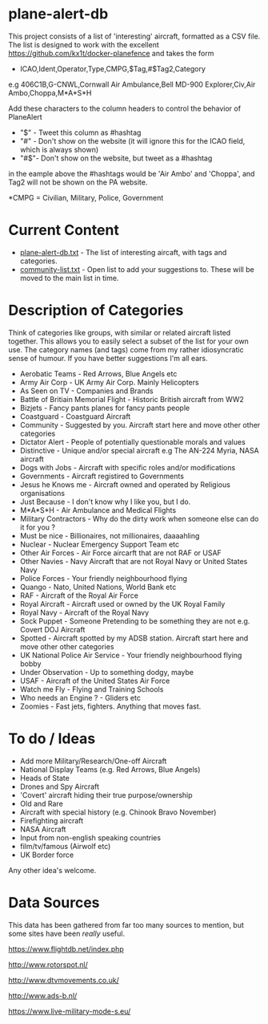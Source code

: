 # plane-alert-db
This project consists of a list of 'interesting' aircraft, formatted as a CSV file. The list is designed to work with the excellent https://github.com/kx1t/docker-planefence and takes the form 

- ICAO,Ident,Operator,Type,CMPG,$Tag,#$Tag2,Category

e.g 406C1B,G-CNWL,Cornwall Air Ambulance,Bell MD-900 Explorer,Civ,Air Ambo,Choppa,M\*A\*S\*H 

Add these characters to the column headers to control the behavior of PlaneAlert

- "$" \- Tweet this column as #hashtag
- "#" \- Don't show on the website (it will ignore this for the ICAO field, which is always shown)
- "#$"\- Don't show on the website, but tweet as a #hashtag

in the eample above the #hashtags would be 'Air Ambo' and 'Choppa', and Tag2 will not be shown on the PA website.

\*CMPG = Civilian, Military, Police, Government

# Current Content

- [plane-alert-db.txt](https://github.com/Sportsbadger/plane-alert-db/blob/main/plane-alert-db.txt) - The list of interesting aircaft, with tags and categories.
- [community-list.txt](https://github.com/Sportsbadger/plane-alert-db/blob/main/community-list) - Open list to add your suggestions to. These will be moved to the main list in time.  


# Description of Categories	   

Think of categories like groups, with similar or related aircraft listed together. This allows you to easily select a subset of the list for your own use. The category names (and tags) come from my rather idiosyncratic sense of humour. If you have better suggestions I'm all ears.

- Aerobatic Teams \- Red Arrows, Blue Angels etc
- Army Air Corp \- UK Army Air Corp. Mainly Helicopters
- As Seen on TV \- Companies and Brands
- Battle of Britiain Memorial Flight \- Historic British aircraft from WW2
- Bizjets \- Fancy pants planes for fancy pants people
- Coastguard \- Coastguard Aircraft
- Community \- Suggested by you. Aircraft start here and move other other categories
- Dictator Alert \- People of potentially questionable morals and values
- Distinctive \- Unique and/or special aircraft e.g The AN-224 Myria, NASA aircraft
- Dogs with Jobs \- Aircraft with specific roles and/or modifications
- Governments \- Aircraft registired to Governments
- Jesus he Knows me \- Aircraft owned and operated by Religious organisations
- Just Because \- I don't know why I like you, but I do.
- M\*A\*S\*H \- Air Ambulance and Medical Flights
- Military Contractors \- Why do the dirty work when someone else can do it for you ?
- Must be nice \- Billionaires, not millionaires, daaaahling
- Nuclear \- Nuclear Emergency Support Team etc
- Other Air Forces \- Air Force aircarft that are not RAF or USAF
- Other Navies \- Navy Aircraft that are not Royal Navy or United States Navy
- Police Forces \- Your friendly neighbourhood flying <insert local colloquialism here>
- Quango \- Nato, United Nations, World Bank etc
- RAF \- Aircraft of the Royal Air Force
- Royal Aircraft \- Aircraft used or owned by the UK Royal Family
- Royal Navy \- Aircraft of the Royal Navy
- Sock Puppet \- Someone Pretending to be something they are not e.g. Covert DOJ Aircraft
- Spotted \- Aircraft spotted by my ADSB station. Aircraft start here and move other other categories
- UK National Police Air Service \- Your friendly neighbourhood flying bobby
- Under Observation \- Up to something dodgy, maybe
- USAF \- Aircraft of the United States Air Force
- Watch me Fly \- Flying and Training Schools
- Who needs an Engine ? \- Gliders etc
- Zoomies \- Fast jets, fighters. Anything that moves fast.


# To do / Ideas

- Add more Military/Research/One-off Aircraft
- National Display Teams (e.g. Red Arrows, Blue Angels)
- Heads of State
- Drones and Spy Aircraft
- 'Covert' aircraft hiding their true purpose/ownership
- Old and Rare
- Aircraft with special history (e.g. Chinook Bravo November)
- Firefighting aircraft
- NASA Aircraft
- Input from non-english speaking countries
- film/tv/famous (Airwolf etc)
- UK Border force

Any other idea's welcome.

# Data Sources

This data has been gathered from far too many sources to mention, but some sites have been *really* useful.

https://www.flightdb.net/index.php

http://www.rotorspot.nl/

http://www.dtvmovements.co.uk/

http://www.ads-b.nl/

https://www.live-military-mode-s.eu/
